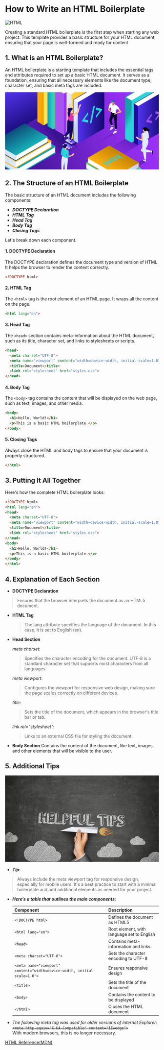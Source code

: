 # How to Write an HTML Boilerplate

![HTML](https://www.ionos.ca/digitalguide/fileadmin/_processed_/0/d/csm_html-tagst_e5866a824c.webp)

Creating a standard HTML boilerplate is the first step when starting any web project. This template provides a basic structure for your HTML document, ensuring that your page is well-formed and ready for content

## 1.  What is an HTML Boilerplate?

An HTML boilerplate is a starting template that includes the essential tags and attributes required to set up a basic HTML document. It serves as a foundation, ensuring that all necessary elements like the document type, character set, and basic meta tags are included.

![HTML](./Markdown-html-image.png)

## 2. The Structure of an HTML Boilerplate

The basic structure of an HTML document includes the following components:

- ***DOCTYPE Declaration***
- ***HTML Tag***
- ***Head Tag***
- ***Body Tag***
- ***Closing Tags***

Let's break down each component.

#### 1. DOCTYPE Declaration

The DOCTYPE declaration defines the document type and version of HTML. It helps the browser to render the content correctly.

```html
<!DOCTYPE html>
```

#### 2. HTML Tag

The `<html>` tag is the root element of an HTML page. It wraps all the content on the page.

```html
<html lang="en">
```

#### 3. Head Tag

The `<head>` section contains meta-information about the HTML document, such as its title, character set, and links to stylesheets or scripts.

```html
<head>
  <meta charset="UTF-8">
  <meta name="viewport" content="width=device-width, initial-scale=1.0">
  <title>Document</title>
  <link rel="stylesheet" href="styles.css">
</head>
```

#### 4. Body Tag

The `<body>` tag contains the content that will be displayed on the web page, such as text, images, and other media.

```html
<body>
  <h1>Hello, World!</h1>
  <p>This is a basic HTML boilerplate.</p>
</body>
```

#### 5. Closing Tags

Always close the HTML and body tags to ensure that your document is properly structured.

```html
</html>
```

## 3. Putting It All Together

Here's how the complete HTML boilerplate looks:

```html
<!DOCTYPE html>
<html lang="en">
<head>
  <meta charset="UTF-8">
  <meta name="viewport" content="width=device-width, initial-scale=1.0">
  <title>Document</title>
  <link rel="stylesheet" href="styles.css">
</head>
<body>
  <h1>Hello, World!</h1>
  <p>This is a basic HTML boilerplate.</p>
</body>
</html>
```

## 4. Explanation of Each Section

- **DOCTYPE Declaration**

>Ensures that the browser interprets the document as an HTML5 document.

- **HTML Tag**

    >The lang attribute specifies the language of the document. In this case, it is set to English (en).

- **Head Section**

    *meta charset*: 
    >Specifies the character encoding for the document. UTF-8 is a standard character set that supports most characters from all languages.

    *meta viewport*:
    > Configures the viewport for responsive web design, making sure the page scales correctly on different devices.

    *title*:
    > Sets the title of the document, which appears in the browser's title bar or tab.

    *link rel="stylesheet"*: 
    >Links to an external CSS file for styling the document.

- **Body Section**
Contains the content of the document, like text, images, and other elements that will be visible to the user.



## 5. Additional Tips

![tips](./Markdown-html-tips.png)
- ***Tip***: 
>Always include the meta viewport tag for responsive design, especially for mobile users. It's a best practice to start with a minimal boilerplate and add additional elements as needed for your project.


- ***Here’s a table that outlines the main components:***

    | Component           | Description                                 |
    | ------------------- | ------------------------------------------- |
    | `<!DOCTYPE html>`   | Defines the document as HTML5               |
    |   `<html lang="en">`  | Root element, with language set to English  |
    | `<head>`            | Contains meta-information and links         |
    | `<meta charset="UTF-8">` | Sets the character encoding to UTF-8   |
    | `<meta name="viewport" content="width=device-width, initial-scale=1.0">` | Ensures responsive design |
    | `<title>`           | Sets the title of the document              |
    | `<body>`            | Contains the content to be displayed        |
    | `</html>`           | Closes the HTML document                    |




- *The following meta tag was used for older versions of Internet Explorer*:  
~~`<meta http-equiv="X-UA-Compatible" content="IE=edge">`~~  
With modern browsers, this is no longer necessary.

[HTML Reference(MDN)](https://developer.mozilla.org/en-US/docs/Web/HTML/Element)



